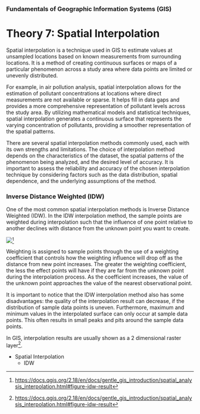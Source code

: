 
### Fundamentals of Geographic Information Systems (GIS)

# Theory 7: Spatial Interpolation

Spatial interpolation is a technique used in GIS to estimate values at unsampled locations based on known measurements from surrounding locations. It is a method of creating continuous surfaces or maps of a particular phenomenon across a study area where data points are limited or unevenly distributed.

For example, in air pollution analysis, spatial interpolation allows for the estimation of pollutant concentrations at locations where direct measurements are not available or sparse. It helps fill in data gaps and provides a more comprehensive representation of pollutant levels across the study area. By utilizing mathematical models and statistical techniques, spatial interpolation generates a continuous surface that represents the varying concentration of pollutants, providing a smoother representation of the spatial patterns.

There are several spatial interpolation methods commonly used, each with its own strengths and limitations. The choice of interpolation method depends on the characteristics of the dataset, the spatial patterns of the phenomenon being analyzed, and the desired level of accuracy. It is important to assess the reliability and accuracy of the chosen interpolation technique by considering factors such as the data distribution, spatial dependence, and the underlying assumptions of the method.

### Inverse Distance Weighted (IDW)
One of the most common spatial interpolation methods is Inverse Distance Weighted (IDW). In the IDW interpolation method, the sample points are weighted during interpolation such that the influence of one point relative to another declines with distance from the unknown point you want to create.

![](https://docs.qgis.org/2.18/en/_images/idw_interpolation.png)[^1]

Weighting is assigned to sample points through the use of a weighting coefficient that controls how the weighting influence will drop off as the distance from new point increases. The greater the weighting coefficient, the less the effect points will have if they are far from the unknown point during the interpolation process. As the coefficient increases, the value of the unknown point approaches the value of the nearest observational point.

It is important to notice that the IDW interpolation method also has some disadvantages: the quality of the interpolation result can decrease, if the distribution of sample data points is uneven. Furthermore, maximum and minimum values in the interpolated surface can only occur at sample data points. This often results in small peaks and pits around the sample data points.

In GIS, interpolation results are usually shown as a 2 dimensional raster layer[^1].


- Spatial Interpolation
	- IDW

[^1]: https://docs.qgis.org/2.18/en/docs/gentle_gis_introduction/spatial_analysis_interpolation.html#figure-idw-result
<!--stackedit_data:
eyJoaXN0b3J5IjpbLTEzOTA1ODgxNjcsLTE4MjY2MTMwNDBdfQ
==
-->